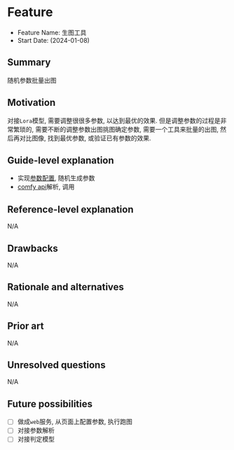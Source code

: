 # Feature

- Feature Name: 生图工具
- Start Date: (2024-01-08)

## Summary

随机参数批量出图

## Motivation

对接`Lora`模型, 需要调整很很多参数, 以达到最优的效果. 但是调整参数的过程是非常繁琐的, 需要不断的调整参数出图挑图确定参数, 需要一个工具来批量的出图, 然后再对比图像, 找到最优参数, 或验证已有参数的效果.

## Guide-level explanation

- 实现[参数配置](../fixtures/conf/auto_cfg_template.toml), 随机生成参数
- [comfy api](../fixtures/conf/workflow_api_template.json)解析, 调用

## Reference-level explanation

N/A

## Drawbacks

N/A

## Rationale and alternatives

N/A

## Prior art

N/A

## Unresolved questions

N/A

## Future possibilities

- [ ] 做成`web`服务, 从页面上配置参数, 执行跑图
- [ ] 对接参数解析
- [ ] 对接判定模型
